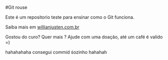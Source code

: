 #Git rouse
 
 Este é um repositorio teste para ensinar como o Git funciona.

 Saiba mais em [willianjusten.com.br](http://willianjusten.com.br)



 Gostou do curo? Quer mais ? Ajude com uma doação, até um café é valido =)

hahahahaha consegui commid śozinho hahahah
